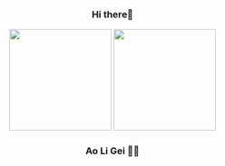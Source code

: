 

<div align="center">

### Hi there👋


 <img height="180em" src="https://github-readme-stats-sigma-five.vercel.app/api?username=hdygxsj&show_icons=true&theme=radical"/>
 
 <img height="180em" src="https://github-readme-stats-sigma-five.vercel.app/api/top-langs/?username=hdygxsj&count_private=true&layout=compact&langs_count=8&theme=tokyonight"/>


 ### Ao Li Gei 💪🏻
 </div>

